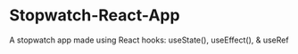 # Stopwatch-React-App
A stopwatch app made using React hooks: useState(), useEffect(), &amp; useRef

